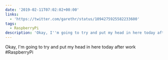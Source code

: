 ```yaml
---
date: '2019-02-11T07:02:02+00:00'
links:
  - 'https://twitter.com/garethr/status/1094275925582233600'
tags:
  - RaspberryPi
description: 'Okay, I''m going to try and put my head in here today after work #RaspberryPi '
---
```

Okay, I'm going to try and put my head in here today after work #RaspberryPi 

